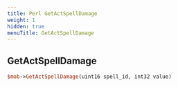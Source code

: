 ```yaml
---
title: Perl GetActSpellDamage
weight: 1
hidden: true
menuTitle: GetActSpellDamage
---
```

## GetActSpellDamage
```perl
$mob->GetActSpellDamage(uint16 spell_id, int32 value)
```